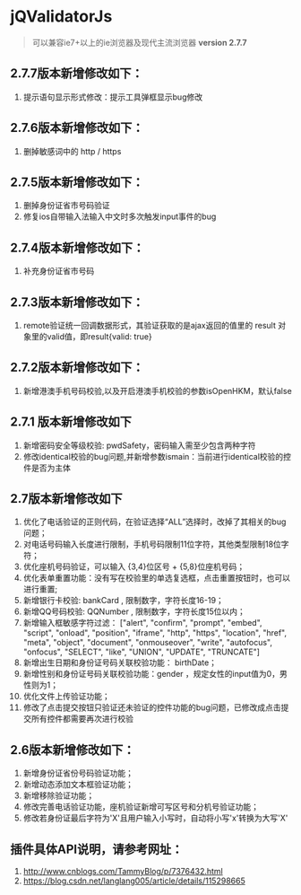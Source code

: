 # jQValidatorJs

> 可以兼容ie7+以上的ie浏览器及现代主流浏览器  **version 2.7.7**

## 2.7.7版本新增修改如下：

1. 提示语句显示形式修改：提示工具弹框显示bug修改

## 2.7.6版本新增修改如下：

1. 删掉敏感词中的 http / https

## 2.7.5版本新增修改如下：

1. 删掉身份证省市号码验证
2. 修复ios自带输入法输入中文时多次触发input事件的bug

## 2.7.4版本新增修改如下：
1. 补充身份证省市号码

## 2.7.3版本新增修改如下：
1. remote验证统一回调数据形式，其验证获取的是ajax返回的值里的 result 对象里的valid值，即result{valid: true}

## 2.7.2版本新增修改如下：
1. 新增港澳手机号码校验,以及开启港澳手机校验的参数isOpenHKM，默认false

## 2.7.1 版本新增修改如下
1. 新增密码安全等级校验: pwdSafety，密码输入需至少包含两种字符
2. 修改identical校验的bug问题,并新增参数ismain：当前进行identical校验的控件是否为主体


## 2.7版本新增修改如下
1. 优化了电话验证的正则代码，在验证选择“ALL”选择时，改掉了其相关的bug问题；
2. 对电话号码输入长度进行限制，手机号码限制11位字符，其他类型限制18位字符；
3. 优化座机号码验证，可以输入 {3,4}位区号 + {5,8}位座机号码；
4. 优化表单重置功能：没有写在校验里的单选复选框，点击重置按钮时，也可以进行重置;
5. 新增银行卡校验: bankCard , 限制数字，字符长度16-19；
6. 新增QQ号码校验: QQNumber , 限制数字，字符长度15位以内；
7. 新增输入框敏感字符过滤： ["alert", "confirm", "prompt", "embed", "script", "onload", "position", "iframe", "http", "https", "location", "href", "meta", "object", "document", "onmouseover", "write", "autofocus", "onfocus", "SELECT", "like", "UNION", "UPDATE", "TRUNCATE"]
8. 新增出生日期和身份证号码关联校验功能： birthDate；
9. 新增性别和身份证号码关联校验功能：gender ，规定女性的input值为0，男性则为1；
10. 优化文件上传验证功能；
11. 修改了点击提交按钮只验证还未验证的控件功能的bug问题，已修改成点击提交所有控件都需要再次进行校验


## 2.6版本新增修改如下：
1. 新增身份证省份号码验证功能；
2. 新增动态添加文本框验证功能；
3. 新增移除验证功能；
4. 修改完善电话验证功能，座机验证新增可写区号和分机号验证功能；
5. 修改若身份证最后字符为'X'且用户输入小写时，自动将小写'x'转换为大写'X'


## 插件具体API说明，请参考网址：
1. http://www.cnblogs.com/TammyBlog/p/7376432.html
2. https://blog.csdn.net/langlang005/article/details/115298665
